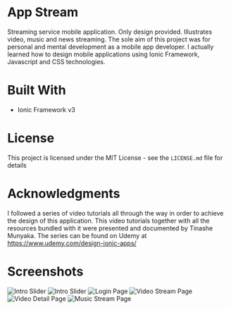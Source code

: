 # App Stream
Streaming service mobile application. 
Only design provided. 
Illustrates video, music and news streaming. 
The sole aim of this project was for personal and mental development as a mobile app developer. 
I actually learned how to design mobile applications using Ionic Framework, Javascript and CSS technologies.

# Built With
* Ionic Framework v3

# License
This project is licensed under the MIT License - see the `LICENSE.md` file for details

# Acknowledgments
I followed a series of video tutorials all through the way in order to achieve the design of this application. 
This video tutorials together with all the resources bundled with it were presented and documented by Tinashe Munyaka.
The series can be found on Udemy at https://www.udemy.com/design-ionic-apps/

# Screenshots
![Intro Slider](/screenshots/intro1.png)
![Intro Slider](/screenshots/intro2.png)
![Login Page](/screenshots/login.png)
![Video Stream Page](/screenshots/videos.png)
![Video Detail Page](/screenshots/videodetail.png)
![Music Stream Page](/screenshots/musics.png)
